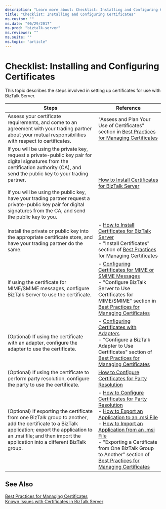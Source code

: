 ```yaml
---
description: "Learn more about: Checklist: Installing and Configuring Certificates"
title: "Checklist: Installing and Configuring Certificates"
ms.custom: ""
ms.date: "06/29/2017"
ms.prod: "biztalk-server"
ms.reviewer: ""
ms.suite: ""
ms.topic: "article"
---
```

# Checklist: Installing and Configuring Certificates
This topic describes the steps involved in setting up certificates for use with BizTalk Server.  
  
|Steps|Reference|  
|-----------|---------------|  
|Assess your certificate requirements, and come to an agreement with your trading partner about your mutual responsibilities with respect to certificates.|"Assess and Plan Your Use of Certificates" section in [Best Practices for Managing Certificates](~/technical-guides/best-practices-for-managing-certificates2.md)|  
|If you will be using the private key, request a private-public key pair for digital signatures from the certification authority (CA), and send the public key to your trading partner.<br /><br /> If you will be using the public key, have your trading partner request a private-public key pair for digital signatures from the CA, and send the public key to you.|[How to Install Certificates for BizTalk Server](~/technical-guides/how-to-install-certificates-for-biztalk-server.md)|  
|Install the private or public key into the appropriate certificate store, and have your trading partner do the same.|-   [How to Install Certificates for BizTalk Server](~/technical-guides/how-to-install-certificates-for-biztalk-server.md)<br />-   "Install Certificates" section of [Best Practices for Managing Certificates](~/technical-guides/best-practices-for-managing-certificates2.md)|  
|If using the certificate for MIME/SMIME messages, configure BizTalk Server to use the certificate.|-   [Configuring Certificates for MIME or SMIME Messages](../technical-guides/configuring-certificates-for-mime-or-smime-messages.md)<br />-   "Configure BizTalk Server to Use Certificates for MIME/SMIME" section in [Best Practices for Managing Certificates](~/technical-guides/best-practices-for-managing-certificates2.md)|  
|(Optional) If using the certificate with an adapter, configure the adapter to use the certificate.|-   [Configuring Certificates with Adapters](~/technical-guides/configuring-certificates-with-adapters.md)<br />-   "Configure a BizTalk Adapter to Use Certificates" section of [Best Practices for Managing Certificates](~/technical-guides/best-practices-for-managing-certificates2.md)|  
|(Optional) If using the certificate to perform party resolution, configure the party to use the certificate.|[How to Configure Certificates for Party Resolution](~/technical-guides/how-to-configure-certificates-for-party-resolution.md)|  
|(Optional) If exporting the certificate from one BizTalk group to another, add the certificate to a BizTalk application; export the application to an .msi file; and then import the application into a different BizTalk group.|-   [How to Configure Certificates for Party Resolution](~/technical-guides/how-to-configure-certificates-for-party-resolution.md)<br />-   [How to Export an Application to an .msi File](~/technical-guides/how-to-export-an-application-to-an-msi-file.md)<br />-   [How to Import an Application from an .msi File](~/technical-guides/how-to-import-an-application-from-an-msi-file.md)<br />-   "Exporting a Certificate from One BizTalk Group to Another" section of [Best Practices for Managing Certificates](~/technical-guides/best-practices-for-managing-certificates2.md)|  
  
## See Also  
 [Best Practices for Managing Certificates](~/technical-guides/best-practices-for-managing-certificates2.md)   
 [Known Issues with Certificates in BizTalk Server](~/technical-guides/known-issues-with-certificates-in-biztalk-server.md)

